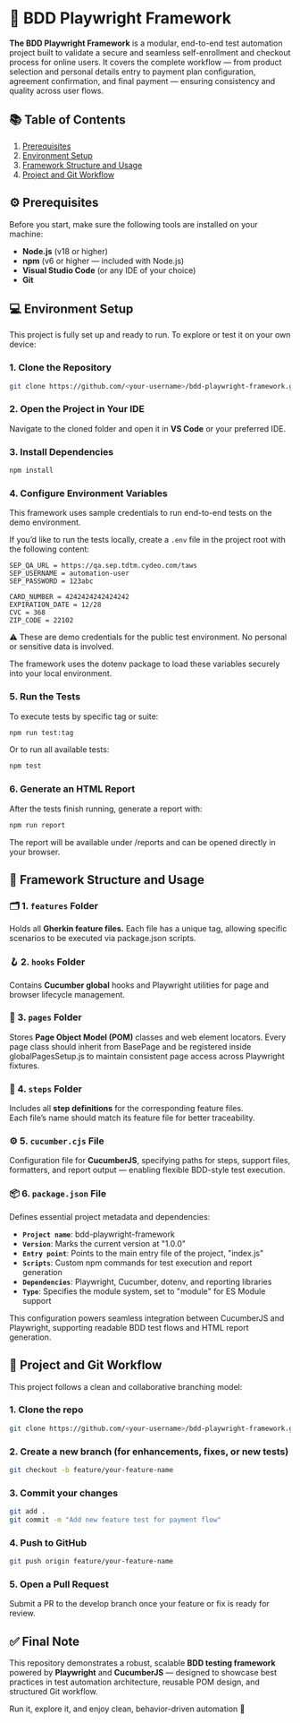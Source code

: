 # 🧩 BDD Playwright Framework

**The BDD Playwright Framework** is a modular, end-to-end test automation project built to validate a secure and seamless self-enrollment and checkout process for online users.
It covers the complete workflow — from product selection and personal details entry to payment plan configuration, agreement confirmation, and final payment — ensuring consistency and quality across user flows.

## 📚 Table of Contents
1. [Prerequisites](#Prerequisites)
2. [Environment Setup](#environment-setup)
3. [Framework Structure and Usage](#framework-structure-and-usage)
4. [Project and Git Workflow](#project-and-git-workflow)<br>

## ⚙️ Prerequisites

Before you start, make sure the following tools are installed on your machine:
- **Node.js** (v18 or higher)
- **npm** (v6 or higher — included with Node.js)
- **Visual Studio Code** (or any IDE of your choice)
- **Git**

## 💻 Environment Setup
This project is fully set up and ready to run. To explore or test it on your own device:

### 1. Clone the Repository
```sh
git clone https://github.com/<your-username>/bdd-playwright-framework.git
```

### 2. Open the Project in Your IDE
Navigate to the cloned folder and open it in **VS Code** or your preferred IDE.

### 3. Install Dependencies
```sh
npm install
```

### 4. Configure Environment Variables
This framework uses sample credentials to run end-to-end tests on the demo environment.

If you’d like to run the tests locally, create a `.env` file in the project root with the following content:
```
SEP_QA_URL = https://qa.sep.tdtm.cydeo.com/taws
SEP_USERNAME = automation-user
SEP_PASSWORD = 123abc

CARD_NUMBER = 4242424242424242
EXPIRATION_DATE = 12/28
CVC = 368
ZIP_CODE = 22102
```

⚠️ These are demo credentials for the public test environment. No personal or sensitive data is involved.

The framework uses the dotenv package to load these variables securely into your local environment.

### 5. Run the Tests
To execute tests by specific tag or suite:
```sh
npm run test:tag
```
Or to run all available tests:
```sh
npm test
```

### 6. Generate an HTML Report
After the tests finish running, generate a report with:
```sh
npm run report
```
The report will be available under /reports and can be opened directly in your browser.

## 🧩 Framework Structure and Usage

### 🗂️ 1. `features` Folder
Holds all **Gherkin feature files.**
Each file has a unique tag, allowing specific scenarios to be executed via package.json scripts.

### 🪝 2. `hooks` Folder
Contains **Cucumber global** hooks and Playwright utilities for page and browser lifecycle management.

### 📄 3. `pages` Folder
Stores **Page Object Model (POM)** classes and web element locators.
Every page class should inherit from BasePage and be registered inside globalPagesSetup.js to maintain consistent page access across Playwright fixtures.

### 🧭 4. `steps` Folder
Includes all **step definitions** for the corresponding feature files.<br>
Each file’s name should match its feature file for better traceability.<br>

### ⚙️ 5. `cucumber.cjs` File
Configuration file for **CucumberJS**, specifying paths for steps, support files, formatters, and report output — enabling flexible BDD-style test execution.

### 📦 6. `package.json` File
Defines essential project metadata and dependencies:

- **`Project name`**:  bdd-playwright-framework
- **`Version`**: Marks the current version at "1.0.0"
- **`Entry point`**: Points to the main entry file of the project, "index.js"
- **`Scripts`**: Custom npm commands for test execution and report generation
- **`Dependencies`**: Playwright, Cucumber, dotenv, and reporting libraries
- **`Type`**: Specifies the module system, set to "module" for ES Module support

This configuration powers seamless integration between CucumberJS and Playwright, supporting readable BDD test flows and HTML report generation.<br>

## 🌱 Project and Git Workflow
This project follows a clean and collaborative branching model:
### 1. Clone the repo
```sh
git clone https://github.com/<your-username>/bdd-playwright-framework.git
```
### 2. Create a new branch (for enhancements, fixes, or new tests)
```sh
git checkout -b feature/your-feature-name
```
### 3. Commit your changes
```sh
git add .
git commit -m "Add new feature test for payment flow"
```

### 4. Push to GitHub
```sh
git push origin feature/your-feature-name
```

### 5. Open a Pull Request
Submit a PR to the develop branch once your feature or fix is ready for review.

## ✅ Final Note
This repository demonstrates a robust, scalable **BDD testing framework** powered by **Playwright** and **CucumberJS** — designed to showcase best practices in test automation architecture, reusable POM design, and structured Git workflow.

Run it, explore it, and enjoy clean, behavior-driven automation 🚀